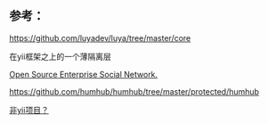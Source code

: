 
## 参考：
https://github.com/luyadev/luya/tree/master/core

在yii框架之上的一个薄隔离层

[Open Source Enterprise Social Network.](https://github.com/humhub/humhub)

https://github.com/humhub/humhub/tree/master/protected/humhub


[非yii项目？](https://github.com/flarum/framework/tree/main/framework/core/src)